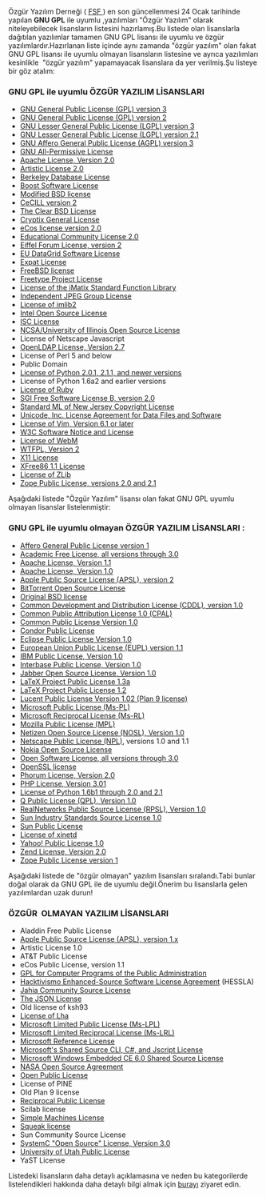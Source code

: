 <html><body><p>Özgür Yazılım Derneği ( <a href="http://fsf.org/" target="_blank">FSF </a>) en son güncellenmesi 24 Ocak tarihinde yapılan <strong>GNU GPL</strong> ile uyumlu ,yazılımları "Özgür Yazılım" olarak niteleyebilecek lisansların listesini hazırlamış.Bu listede olan lisanslarla dağıtılan yazılımlar tamamen GNU GPL lisansı ile uyumlu ve özgür yazılımlardır.Hazırlanan liste içinde aynı zamanda "özgür yazılım" olan fakat GNU GPL lisansı ile uyumlu olmayan lisansların listesine ve ayrıca yazılımları kesinlikle  "özgür yazılım" yapamayacak lisanslara da yer verilmiş.Şu listeye bir göz atalım:
</p><h3>GNU GPL ile uyumlu ÖZGÜR YAZILIM LİSANSLARI</h3>
<ul>
	<li><a id="GNUGPL" href="http://www.gnu.org/licenses/gpl.html">GNU General Public License (GPL) version 3</a></li>
	<li><a id="GPLv2" href="http://www.gnu.org/licenses/old-licenses/gpl-2.0.html">GNU General Public License (GPL) version 2</a></li>
	<li><a id="LGPL" href="http://www.gnu.org/licenses/lgpl.html">GNU Lesser General Public License (LGPL) version 3</a></li>
	<li><a id="LGPLv2.1" href="http://www.gnu.org/licenses/old-licenses/lgpl-2.1.html">GNU Lesser General Public License (LGPL) version 2.1</a></li>
	<li><a id="AGPLv3.0" href="http://www.gnu.org/licenses/agpl.html">GNU Affero General Public License (AGPL) version 3</a></li>
	<li><a id="GNUAllPermissive" href="http://www.gnu.org/prep/maintain/html_node/License-Notices-for-Other-Files.html">GNU All-Permissive License</a></li>
	<li><a id="apache2" href="http://www.apache.org/licenses/LICENSE-2.0">Apache License, Version 2.0</a></li>
	<li><a id="ArtisticLicense2" href="http://www.perlfoundation.org/artistic_license_2_0">Artistic License 2.0</a></li>
	<li><a id="BerkleyDB" href="http://www.oracle.com/technology/software/products/berkeley-db/htdocs/oslicense.html">Berkeley Database License</a></li>
	<li><a id="boost" href="http://www.boost.org/LICENSE_1_0.txt">Boost Software License</a></li>
	<li><a id="ModifiedBSD" href="http://www.xfree86.org/3.3.6/COPYRIGHT2.html#5">Modified BSD license</a></li>
	<li><a id="CeCILL" href="http://www.cecill.info/licences.en.html">CeCILL version 2</a></li>
	<li><a id="clearbsd" href="http://labs.metacarta.com/license-explanation.html#license">The        Clear BSD License</a></li>
	<li><a id="CryptixGeneralLicense" href="http://www.cryptix.org/LICENSE.TXT">Cryptix General License</a></li>
	<li><a id="eCos20" href="http://www.gnu.org/licenses/ecos-license.html">eCos license version 2.0</a></li>
	<li><a id="ECL2.0" href="http://www.osedu.org/licenses/ECL-2.0/">Educational Community License 2.0</a></li>
	<li><a id="Eiffel" href="http://www.gnu.org/licenses/eiffel-forum-license-2.html">Eiffel Forum License, version 2</a></li>
	<li><a id="EUDataGrid" href="http://www.opensource.org/licenses/eudatagrid.php">EU DataGrid Software License</a></li>
	<li><a id="Expat" href="http://www.jclark.com/xml/copying.txt">Expat License</a></li>
	<li><a id="FreeBSD" href="http://www.freebsd.org/copyright/freebsd-license.html">FreeBSD license</a></li>
	<li><a id="freetype" href="http://freetype.fis.uniroma2.it/FTL.TXT">Freetype Project License</a></li>
	<li><a id="iMatix" href="http://legacy.imatix.com/html/sfl/sfl4.htm#license">License of the iMatix Standard Function Library</a></li>
	<li><a id="ijg" href="http://dev.w3.org/cvsweb/Amaya/libjpeg/Attic/README?rev=1.2">Independent JPEG Group License</a></li>
	<li><a id="imlib" href="http://trac.enlightenment.org/e/browser/trunk/imlib2/COPYING">License of imlib2</a></li>
	<li><a id="intel" href="http://www.opensource.org/licenses/intel-open-source-license.html">Intel Open Source License</a></li>
	<li><a id="ISC" href="http://www.isc.org/software/license">ISC License</a></li>
	<li><a id="NCSA" href="http://www.otm.uiuc.edu/faculty/forms/opensource.asp">NCSA/University of Illinois Open Source License</a></li>
	<li>License of Netscape Javascript</li>
	<li><a id="newOpenLDAP" href="http://www.openldap.org/software/release/license.html">OpenLDAP License, Version 2.7</a></li>
	<li><a id="PerlLicense">License of Perl 5 and below</a></li>
	<li><a id="PublicDomain">Public Domain</a></li>
	<li><a id="Python" href="http://www.python.org/2.0.1/license.html">License of Python 2.0.1, 2.1.1, and newer versions</a></li>
	<li>License of Python 1.6a2 and earlier versions</li>
	<li><a id="Ruby" href="http://www.ruby-lang.org/en/LICENSE.txt">License of Ruby</a></li>
	<li><a id="SGIFreeB" href="http://oss.sgi.com/projects/FreeB/">SGI Free Software License B, version 2.0</a></li>
	<li><a id="StandardMLofNJ" href="http://cm.bell-labs.com/cm/cs/what/smlnj/license.html">Standard     ML of New Jersey Copyright License</a></li>
	<li><a id="Unicode" href="http://www.unicode.org/copyright.html#Exhibit1">Unicode,        Inc. License Agreement for Data Files and Software</a></li>
	<li><a id="Vim" href="http://www.gnu.org/licenses/vim-license.txt">License of Vim, Version 6.1 or later</a></li>
	<li><a id="W3C" href="http://www.w3.org/Consortium/Legal/2002/copyright-software-20021231">W3C Software Notice and License</a></li>
	<li><a id="WebM" href="http://www.webmproject.org/license/">License of     WebM</a></li>
	<li><a id="WTFPL" href="http://sam.zoy.org/wtfpl/COPYING">WTFPL, Version 2</a></li>
	<li><a id="X11License" href="http://www.xfree86.org/3.3.6/COPYRIGHT2.html#3">X11 License</a></li>
	<li><a id="XFree861.1License" href="http://www.xfree86.org/current/LICENSE4.html">XFree86 1.1 License</a></li>
	<li><a id="ZLib" href="http://www.gzip.org/zlib/zlib_license.html">License of ZLib</a></li>
	<li><a id="Zope20" href="http://www.zope.org/Resources/ZPL">Zope Public License, versions 2.0 and 2.1</a></li>
</ul>
Aşağıdaki listede "Özgür Yazılım" lisansı olan fakat GNU GPL uyumlu olmayan lisanslar listelenmiştir:
<h3>GNU GPL ile uyumlu olmayan ÖZGÜR YAZILIM LİSANSLARI :</h3>
<ul>
	<li><a id="AGPLv1.0" href="http://www.affero.org/oagpl.html">Affero General Public License version 1</a></li>
	<li><a id="AcademicFreeLicense" href="http://opensource.org/licenses/academic.php">Academic Free License, all versions through 3.0</a></li>
	<li><a id="apache1.1" href="http://www.apache.org/licenses/LICENSE-1.1">Apache License, Version 1.1</a></li>
	<li><a id="apache1" href="http://www.apache.org/licenses/LICENSE-1.0">Apache License, Version 1.0</a></li>
	<li><a id="apsl2" href="http://www.opensource.apple.com/apsl/2.0.txt">Apple Public Source License (APSL), version 2</a></li>
	<li><a id="bittorrent" href="http://www.bittorrent.com/bittorrent-open-source-license">BitTorrent Open Source License</a></li>
	<li><a id="OriginalBSD" href="http://www.xfree86.org/3.3.6/COPYRIGHT2.html#6">Original BSD license</a></li>
	<li><a id="CDDL" href="http://www.opensolaris.org/os/licensing/cddllicense.txt">Common Development and Distribution License (CDDL), version 1.0</a></li>
	<li><a id="CPAL" href="http://opensource.org/licenses/cpal_1.0">Common     Public Attribution License 1.0 (CPAL)</a></li>
	<li><a id="CommonPublicLicense10" href="http://www.eclipse.org/legal/cpl-v10.html">Common Public License Version 1.0</a></li>
	<li><a id="Condor" href="http://www.cs.wisc.edu/condor/condor-public-license.html#condor">Condor Public License</a></li>
	<li><a id="EPL" href="http://www.eclipse.org/legal/epl-v10.html">Eclipse Public License Version 1.0</a></li>
	<li><a id="EUPL" href="http://ec.europa.eu/idabc/eupl">European Union Public License (EUPL) version 1.1</a></li>
	<li><a id="IBMPL" href="http://www.opensource.org/licenses/ibmpl.php">IBM Public License, Version 1.0</a></li>
	<li><a id="IPL" href="http://www.borland.com/devsupport/interbase/opensource/IPL.html">Interbase Public License, Version 1.0</a></li>
	<li><a id="josl" href="http://code.google.com/p/jabber-net/source/browse/branches/RELEASE_1_0/LICENSE.txt">Jabber Open Source License, Version 1.0</a></li>
	<li><a id="LPPL-1.3a" href="http://www.latex-project.org/lppl/lppl-1-3a.txt">LaTeX Project Public License 1.3a</a></li>
	<li><a id="LPPL-1.2" href="http://www.latex-project.org/lppl/lppl-1-2.txt">LaTeX Project Public License 1.2</a></li>
	<li><a id="lucent102" href="http://plan9.bell-labs.com/plan9dist/license.html">Lucent Public License Version 1.02 (Plan 9 license)</a></li>
	<li><a id="ms-pl" href="http://www.microsoft.com/opensource/licenses.mspx#Ms-PL">Microsoft Public License (Ms-PL)</a></li>
	<li><a id="ms-rl" href="http://www.microsoft.com/opensource/licenses.mspx#Ms-RL">Microsoft Reciprocal License (Ms-RL)</a></li>
	<li><a id="MPL" href="http://www.mozilla.org/MPL/MPL-1.1.html">Mozilla Public License (MPL)</a></li>
	<li><a id="NOSL" href="http://bits.netizen.com.au/licenses/NOSL/nosl.txt">Netizen Open Source License (NOSL), Version 1.0</a></li>
	<li><a id="NPL" href="http://www.mozilla.org/NPL/NPL-1.1.html">Netscape Public License (NPL)</a>, versions 1.0 and 1.1</li>
	<li><a id="Nokia" href="http://opensource.org/licenses/nokia.html">Nokia Open Source License</a></li>
	<li><a id="OSL" href="http://www.opensource.org/licenses/osl-3.0.php">Open Software License, all versions through 3.0</a></li>
	<li><a id="OpenSSL" href="http://www.sdisw.com/openssl.htm">OpenSSL license</a></li>
	<li><a id="Phorum" href="http://phorum.org/license.txt">Phorum License, Version 2.0</a></li>
	<li><a id="PHP-3.01" href="http://www.php.net/license/3_01.txt">PHP License, Version 3.01</a></li>
	<li><a id="PythonOld" href="http://www.handle.net/python_licenses/python1.6_9-5-00.html">License of Python 1.6b1 through 2.0 and 2.1</a></li>
	<li><a id="QPL" href="http://doc.trolltech.com/3.0/license.html">Q Public License (QPL), Version 1.0</a></li>
	<li><a id="RPSL" href="http://www.opensource.org/licenses/real.php">RealNetworks Public Source License (RPSL), Version 1.0</a></li>
	<li><a id="SISSL" href="http://www.openoffice.org/licenses/sissl_license.html">Sun Industry Standards Source License 1.0</a></li>
	<li><a id="SPL" href="http://java.sun.com/spl.html">Sun Public License</a></li>
	<li><a id="xinetd" href="http://fedoraproject.org/wiki/Licensing/Xinetd_License">License of xinetd</a></li>
	<li><a id="Yahoo" href="http://info.yahoo.com/legal/us/yahoo/publiclicense/publiclicense-1813.html">Yahoo! Public License 1.0</a></li>
	<li><a id="Zend" href="http://www.zend.com/license/2_00.txt">Zend License, Version 2.0</a></li>
	<li><a id="Zope" href="http://www.zope.org/Resources/ZPL">Zope Public License version 1</a></li>
</ul>
Aşağıdaki listede de "özgür olmayan" yazılım lisansları sıralandı.Tabi bunlar doğal olarak da GNU GPL ile de uyumlu değil.Önerim bu lisanslarla gelen yazılımlardan uzak durun!
<h3>ÖZGÜR  OLMAYAN YAZILIM LİSANSLARI</h3>
<ul>
	<li>Aladdin Free Public License</li>
	<li><a id="apsl1" href="http://www.opensource.apple.com/apsl/1.2.txt">Apple Public Source License (APSL), version 1.x</a></li>
	<li><a id="ArtisticLicense">Artistic License 1.0</a></li>
	<li>AT&amp;T Public License</li>
	<li>eCos Public License, version 1.1</li>
	<li><a id="GPL-PA" href="http://www.celepar.pr.gov.br/modules/conteudo/conteudo.php?conteudo=69">GPL for Computer Programs of the Public Administration</a></li>
	<li><a id="HESSLA" href="http://www.hacktivismo.com/about/hessla.php">Hacktivismo Enhanced-Source Software License Agreement</a> (HESSLA)</li>
	<li><a id="Jahia" href="http://www.jahia.org/jahia/Jahia/pid/145">Jahia Community Source License</a></li>
	<li><a id="JSON" href="http://www.json.org/license.html">The JSON     License</a></li>
	<li>Old license of ksh93</li>
	<li><a href="http://packages.debian.org/changelogs/pool/non-free/l/lha/current/copyright">License of Lha</a></li>
	<li><a id="Ms-LPL" href="http://www.microsoft.com/resources/sharedsource/licensingbasics/limitedpubliclicense.mspx">Microsoft Limited Public License (Ms-LPL)</a></li>
	<li><a id="Ms-LRL" href="http://www.microsoft.com/resources/sharedsource/licensingbasics/limitedreciprocallicense.mspx">Microsoft Limited Reciprocal License (Ms-LRL)</a></li>
	<li><a id="Ms-RL" href="http://www.microsoft.com/resources/sharedsource/licensingbasics/referencelicense.mspx">Microsoft Reference License</a></li>
	<li><a id="Ms-SS" href="http://fedoraproject.org/wiki/Licensing/Microsoft_Shared_Source_License">Microsoft's Shared Source CLI, C#, and Jscript License</a></li>
	<li><a id="MsWECE-6.0" href="http://msdn2.microsoft.com/en-us/embedded/bb190212.aspx">Microsoft     Windows Embedded CE 6.0 Shared Source License</a></li>
	<li><a id="NASA" href="http://opensource.arc.nasa.gov/static/opensource/site/docs/NASA_Open_Source_Agreement_1.3.txt">NASA Open Source Agreement</a></li>
	<li><a id="OPL" title="Open Public License at Fedora Project wiki" href="https://fedoraproject.org/wiki/Licensing/Open_Public_License">Open Public License</a></li>
	<li>License of PINE</li>
	<li>Old Plan 9 license</li>
	<li><a id="RPL" href="http://www.opensource.org/licenses/rpl.php">Reciprocal Public License</a></li>
	<li>Scilab license</li>
	<li><a id="SML" href="http://www.simplemachines.org/about/license.php">Simple Machines License</a></li>
	<li><a id="Squeak" href="http://squeak.org/SqueakLicense/">Squeak license</a></li>
	<li><a id="SunCommunitySourceLicense">Sun Community Source License</a></li>
	<li><a id="SystemC-3.0" href="http://www.systemc.org/about/org_docs/license/">SystemC "Open Source" License, Version 3.0</a></li>
	<li><a id="UtahPublicLicense" href="http://www.cs.utah.edu/%7Egk/teem/txt/LICENSE.txt">University of Utah Public License</a></li>
	<li>YaST License</li>
</ul>
Listedeki lisansların daha detaylı açıklamasına ve neden bu kategorilerde listelendikleri hakkında daha detaylı bilgi almak için <a href="http://www.gnu.org/licenses/license-list.html#SoftwareLicenses" target="_blank">burayı</a> ziyaret edin.</body></html>